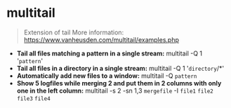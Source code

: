 # multitail
> Extension of tail
> More information: <https://www.vanheusden.com/multitail/examples.php>
- **Tail all files matching a pattern in a single stream:**
multitail -Q 1 '`pattern`'
- **Tail all files in a directory in a single stream:**
multitail -Q 1 '`directory`/*'
- **Automatically add new files to a window:**
multitail -Q `pattern`
- **Show 5 logfiles while merging 2 and put them in 2 columns with only one in the left column:**
multitail -s 2 -sn 1,3 `mergefile` -I `file1` `file2` `file3` `file4`
